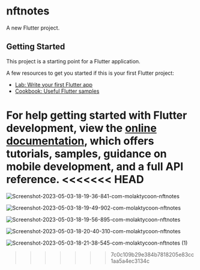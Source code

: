 # nftnotes

A new Flutter project.

## Getting Started

This project is a starting point for a Flutter application.

A few resources to get you started if this is your first Flutter project:

- [Lab: Write your first Flutter app](https://docs.flutter.dev/get-started/codelab)
- [Cookbook: Useful Flutter samples](https://docs.flutter.dev/cookbook)

For help getting started with Flutter development, view the
[online documentation](https://docs.flutter.dev/), which offers tutorials,
samples, guidance on mobile development, and a full API reference.
<<<<<<< HEAD
=======


![Screenshot-2023-05-03-18-19-36-841-com-molaktycoon-nftnotes](https://user-images.githubusercontent.com/32408936/235999610-50589869-549d-440d-b7bf-aa3e39f30549.jpg)

![Screenshot-2023-05-03-18-19-49-902-com-molaktycoon-nftnotes](https://user-images.githubusercontent.com/32408936/235999816-8055d2d6-55c7-45b1-ab6d-5818417d08dd.jpg)

![Screenshot-2023-05-03-18-19-56-895-com-molaktycoon-nftnotes](https://user-images.githubusercontent.com/32408936/235999950-7ae89220-6af6-4673-9ab2-934fcb39c39b.jpg)

![Screenshot-2023-05-03-18-20-40-310-com-molaktycoon-nftnotes](https://user-images.githubusercontent.com/32408936/236000062-ae77b9be-1d47-48d6-bf76-d4a42ce7b525.jpg)

![Screenshot-2023-05-03-18-21-38-545-com-molaktycoon-nftnotes (1)](https://user-images.githubusercontent.com/32408936/236000185-fc4fde03-fe99-4aa2-8cd2-dd82eb4de0fc.jpg )
>>>>>>> 7c0c109b29e384b7818205e83cc1aa5a4ec3134c
